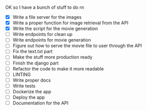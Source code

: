 OK so I have a bunch of stuff to do rn
- [x] Write a file server for the images
- [x] Write a proper function for image retrieval from the API
- [x] Write the script for the movie generation
- [ ] Write endpoints for clean up
- [ ] Write endpoints for movie generation
- [ ] Figure out how to serve the movie file to user through the API
- [ ] Fix the text.txt part
- [ ] Make the stuff more production ready
- [ ] Finish the django part 
- [ ] Refactor the code to make it more readable
- [ ] LINTING
- [ ] Write proper docs 
- [ ] Write tests
- [ ] Dockerize the app
- [ ] Deploy the app
- [ ] Documentation for the API